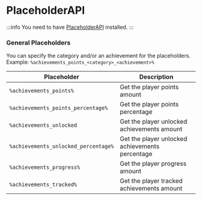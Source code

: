 # PlaceholderAPI

:::info
You need to have [PlaceholderAPI](https://www.spigotmc.org/resources/placeholderapi.6245/) installed.
:::

### General Placeholders

You can specify the category and/or an achievement for the placeholders.
Example: `%achievements_points_<category>_<achievement>%`

| Placeholder                          | Description                                     |
|--------------------------------------|-------------------------------------------------|
| `%achievements_points%`              | Get the player points amount                    |
| `%achievements_points_percentage%`   | Get the player points percentage                |
| `%achievements_unlocked`             | Get the player unlocked achievements amount     |
| `%achievements_unlocked_percentage%` | Get the player unlocked achievements percentage |
| `%achievements_progress%`            | Get the player progress amount                  |
| `%achievements_tracked%`             | Get the player tracked achievements amount      |